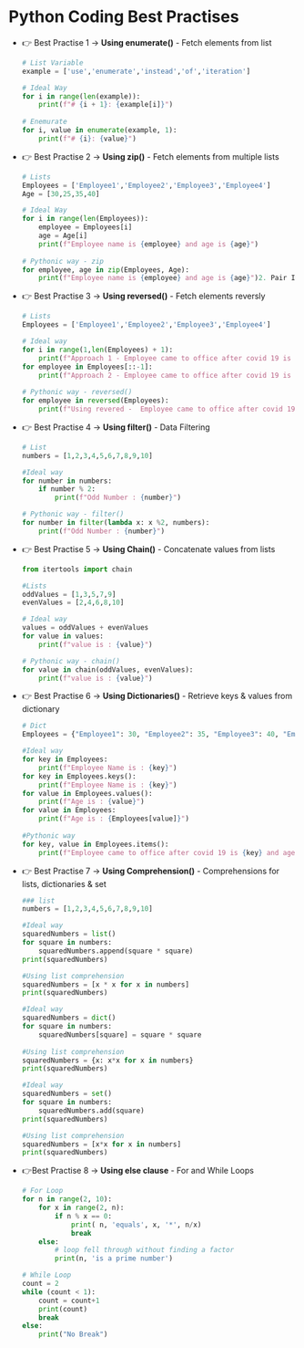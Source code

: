 # Python Coding Best Practises

- 👉 Best Practise 1 → **Using enumerate()** - Fetch elements from list

    ```python
    # List Variable
    example = ['use','enumerate','instead','of','iteration']

    # Ideal Way
    for i in range(len(example)):
        print(f"# {i + 1}: {example[i]}")
              
    # Enemurate
    for i, value in enumerate(example, 1):
        print(f"# {i}: {value}")
    ```

- 👉 Best Practise 2 → **Using zip()** - Fetch elements from multiple lists

    ```python
    # Lists 
    Employees = ['Employee1','Employee2','Employee3','Employee4']
    Age = [30,25,35,40]

    # Ideal Way
    for i in range(len(Employees)):
        employee = Employees[i]
        age = Age[i]
        print(f"Employee name is {employee} and age is {age}")
        
    # Pythonic way - zip
    for employee, age in zip(Employees, Age):
        print(f"Employee name is {employee} and age is {age}")2. Pair Iterables With zip()
    ```

- 👉 Best Practise 3 → **Using reversed()** - Fetch elements reversly

    ```python
    # Lists 
    Employees = ['Employee1','Employee2','Employee3','Employee4']

    # Ideal way
    for i in range(1,len(Employees) + 1):
        print(f"Approach 1 - Employee came to office after covid 19 is {Employees[-i]}")
    for employee in Employees[::-1]:
        print(f"Approach 2 - Employee came to office after covid 19 is {employee}")
        
    # Pythonic way - reversed()
    for employee in reversed(Employees):
        print(f"Using revered -  Employee came to office after covid 19 is {employee}")
    ```

- 👉 Best Practise 4 → **Using filter()** - Data Filtering

    ```python
    # List
    numbers = [1,2,3,4,5,6,7,8,9,10]

    #Ideal way
    for number in numbers:
        if number % 2:
            print(f"Odd Number : {number}")

    # Pythonic way - filter()
    for number in filter(lambda x: x %2, numbers):
        print(f"Odd Number : {number}")
    ```

- 👉 Best Practise 5 → **Using Chain()** - Concatenate values from lists

    ```python
    from itertools import chain

    #Lists
    oddValues = [1,3,5,7,9]
    evenValues = [2,4,6,8,10]

    # Ideal way
    values = oddValues + evenValues
    for value in values:
        print(f"value is : {value}")

    # Pythonic way - chain()
    for value in chain(oddValues, evenValues):
        print(f"value is : {value}")
    ```

- 👉 Best Practise 6 → **Using Dictionaries()** - Retrieve keys & values from dictionary

    ```python
    # Dict
    Employees = {"Employee1": 30, "Employee2": 35, "Employee3": 40, "Employee4": 45}

    #Ideal way
    for key in Employees:
        print(f"Employee Name is : {key}")
    for key in Employees.keys():
        print(f"Employee Name is : {key}")
    for value in Employees.values():
        print(f"Age is : {value}")
    for value in Employees:
        print(f"Age is : {Employees[value]}")
        
    #Pythonic way
    for key, value in Employees.items():
        print(f"Employee came to office after covid 19 is {key} and age is {value}")
    ```

- 👉 Best Practise 7 → **Using Comprehension()** - Comprehensions for lists, dictionaries & set

    ```python
    ### list
    numbers = [1,2,3,4,5,6,7,8,9,10]

    #Ideal way
    squaredNumbers = list()
    for square in numbers:
        squaredNumbers.append(square * square)
    print(squaredNumbers)

    #Using list comprehension
    squaredNumbers = [x * x for x in numbers]
    print(squaredNumbers)

    #Ideal way
    squaredNumbers = dict()
    for square in numbers:
        squaredNumbers[square] = square * square
        
    #Using list comprehension
    squaredNumbers = {x: x*x for x in numbers}
    print(squaredNumbers)

    #Ideal way
    squaredNumbers = set()
    for square in numbers:
        squaredNumbers.add(square)
    print(squaredNumbers)

    #Using list comprehension
    squaredNumbers = [x*x for x in numbers]
    print(squaredNumbers)
    ```

- 👉Best Practise 8 → **Using else clause** - For and While Loops

    ```python
    # For Loop
    for n in range(2, 10):
        for x in range(2, n):
            if n % x == 0:
                print( n, 'equals', x, '*', n/x)
                break
        else:
            # loop fell through without finding a factor
            print(n, 'is a prime number')

    # While Loop
    count = 2
    while (count < 1):     
        count = count+1
        print(count) 
        break
    else: 
        print("No Break")
    ```
